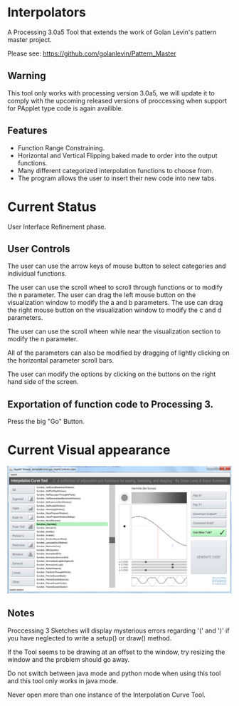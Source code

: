 # Interpolators
A Processing 3.0a5 Tool that extends the work of Golan Levin's pattern master project.

Please see: https://github.com/golanlevin/Pattern_Master

Warning
----

This tool only works with processing version 3.0a5, we will update it to comply with the upcoming released versions of proccessing when support for PApplet type code is again availible.

Features
-----

- Function Range Constraining.
- Horizontal and Vertical Flipping baked made to order into the output functions.
- Many different categorized interpolation functions to choose from.
- The program allows the user to insert their new code into new tabs.


Current Status
============

User Interface Refinement phase.

User Controls
-----

The user can use the arrow keys of mouse button to select categories and individual functions.

The user can use the scroll wheel to scroll through functions or to modify the n parameter.
The user can drag the left mouse button on the visualization window to modify the a and b parameters.
The use can drag the right mouse button on the visualization window to modify the c and d parameters.

The user can use the scroll wheen while near the visualization section to modify the n parameter.

All of the parameters can also be modified by dragging of lightly clicking on the horizontal parameter scroll bars.

The user can modify the options by clicking on the buttons on the right hand side of the screen.

Exportation of function code to Processing 3.
--------------

Press the big "Go" Button.


Current Visual appearance
==================

![alt text](https://github.com/Bryce-Summers/Interpolators/blob/master/Screenshots/Screenshot6-23-2015.png "Visual Appearance, 6/12/2015")




Notes
----

Proccessing 3 Sketches will display mysterious errors regarding '(' and ')' if you have neglected to write a setup() or draw() method.

If the Tool seems to be drawing at an offset to the window, try resizing the window and the problem should go away.

Do not switch between java mode and python mode when using this tool and this tool only works in java mode.

Never open more than one instance of the Interpolation Curve Tool.
